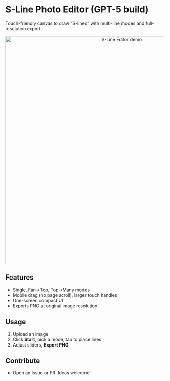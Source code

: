 # S-Line Photo Editor (GPT-5 build)
Touch-friendly canvas to draw “S-lines” with multi-line modes and full-resolution export.

<p align="center">
  <img src="assets/demo.gif" alt="S-Line Editor demo" width="720">
</p>

## Features
- Single, Fan→Top, Top→Many modes
- Mobile drag (no page scroll), larger touch handles
- One-screen compact UI
- Exports PNG at original image resolution

## Usage
1. Upload an image
2. Click **Start**, pick a mode, tap to place lines
3. Adjust sliders, **Export PNG**

## Contribute
- Open an Issue or PR. Ideas welcome!
